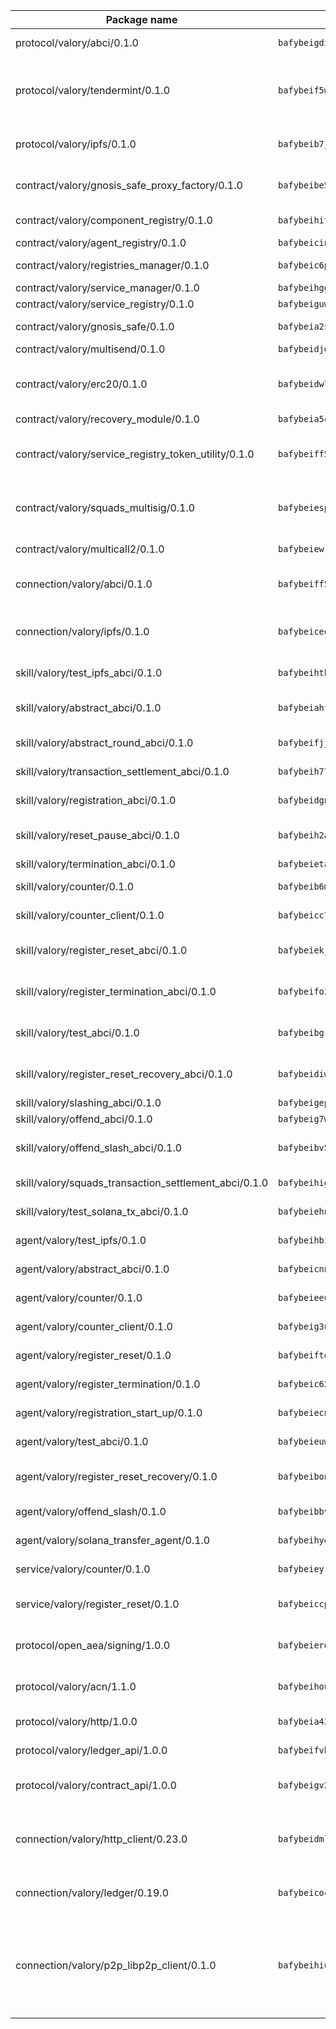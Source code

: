 | Package name                                                  | Package hash                                                  | Description                                                                                                                |
| ------------------------------------------------------------- | ------------------------------------------------------------- | -------------------------------------------------------------------------------------------------------------------------- |
| protocol/valory/abci/0.1.0                                    | `bafybeigdi6wsbdn2nv7clzhnuhki3taywgiiajwawdaat57o5ntlgqj2qe` | A protocol for ABCI requests and responses.                                                                                |
| protocol/valory/tendermint/0.1.0                              | `bafybeif5wq5i2ugr66alniej2bk4vws5sikal7otx674y5kz52e3ulo2qm` | A protocol for communication between two AEAs to share tendermint configuration details.                                   |
| protocol/valory/ipfs/0.1.0                                    | `bafybeib7jhgyocjwdq3r5wzq3z4qeubj3dwi3aqjn2uxzuwnjp5fhvafcu` | A protocol specification for IPFS requests and responses.                                                                  |
| contract/valory/gnosis_safe_proxy_factory/0.1.0               | `bafybeibe5ey7ocpasparefkw2peehki53uiemsmkjvhkvjk4ipdttaigja` | Gnosis Safe proxy factory (GnosisSafeProxyFactory) contract                                                                |
| contract/valory/component_registry/0.1.0                      | `bafybeihitc3xybzbnxsybb46uqejqunwhvnvkwtk23yxacfdafm3n4bu2a` | Component registry contract                                                                                                |
| contract/valory/agent_registry/0.1.0                          | `bafybeicinlkh76yggtqrzhii6zhavpxqkpbles3wh73durkqchbj2elor4` | Agent registry contract                                                                                                    |
| contract/valory/registries_manager/0.1.0                      | `bafybeic6plto4ptvs726gp77grzsr2kltuwhrff36pi2mjgjeegt7qa5bm` | Registries Manager contract                                                                                                |
| contract/valory/service_manager/0.1.0                         | `bafybeihgg7blocpxxbugduq4zjq4xhndpwdblkzd5moggucoxk5i5emyba` | Service Manager contract                                                                                                   |
| contract/valory/service_registry/0.1.0                        | `bafybeiguwhomk6c7z4dpwjuoc7bqiioeokdk3iniz5uiuhlnbspvs4ji4y` | Service Registry contract                                                                                                  |
| contract/valory/gnosis_safe/0.1.0                             | `bafybeia2sdixodrzkbayi5c7ivtuwy7kktbl2buqkywk5ahjgmm3ef5nga` | Gnosis Safe (GnosisSafeL2) contract                                                                                        |
| contract/valory/multisend/0.1.0                               | `bafybeidjdgi2kyexajirj3cnpzgse4y5u664b2blztt4flv6i7knlecyr4` | MultiSend contract                                                                                                         |
| contract/valory/erc20/0.1.0                                   | `bafybeidw7l6kttsnyskar5i5lmue3kgigtgrusszy6i3e4aqzbxoy5xiyi` | The scaffold contract scaffolds a contract to be implemented by the developer.                                             |
| contract/valory/recovery_module/0.1.0                         | `bafybeia5c4ejbxubcwommqmhlbjcvo7homs4v6grcb6l7s6ncv72my7jja` | Recovery module                                                                                                            |
| contract/valory/service_registry_token_utility/0.1.0          | `bafybeiff5qt664ym4rjoyvgysfh6e4sw2sxjbkz6aqaecm4fi5evj3rfbe` | The scaffold contract scaffolds a contract to be implemented by the developer.                                             |
| contract/valory/squads_multisig/0.1.0                         | `bafybeiespq7o4zlojmhilfvsnwrsettwjq27wjmxfyhm2ih3tac7dqb23y` | The scaffold contract scaffolds a contract to be implemented by the developer.                                             |
| contract/valory/multicall2/0.1.0                              | `bafybeiewruo5pi2dpavqhyhf64misqk7nn6z3a7rydl3u43hg22ptrgdoy` | The MakerDAO multicall2 contract.                                                                                          |
| connection/valory/abci/0.1.0                                  | `bafybeiff5f54kcucrkszmulngryxwbfgoes3735pcikiut7oa5luaq63ty` | connection to wrap communication with an ABCI server.                                                                      |
| connection/valory/ipfs/0.1.0                                  | `bafybeiceqtxb7qc54ibiwkpv6sv6rp4tz7wmnygovku7d2uh5noy276ldq` | A connection responsible for uploading and downloading files from IPFS.                                                    |
| skill/valory/test_ipfs_abci/0.1.0                             | `bafybeihth4csujyscqyjweoapmengbqzvfbhxfubyk3qa6ihkxqvqcnvry` | IPFS e2e testing application.                                                                                              |
| skill/valory/abstract_abci/0.1.0                              | `bafybeiahfmoxrf5oblb4x6j3e5geck5jxoqulsm5vy2pg4dxmfegbjvmym` | The abci skill provides a template of an ABCI application.                                                                 |
| skill/valory/abstract_round_abci/0.1.0                        | `bafybeifjjshwmvd3ml3kkgvrcv4p45jn4bolmghljbujhjdhkixvqgjf4a` | abstract round-based ABCI application                                                                                      |
| skill/valory/transaction_settlement_abci/0.1.0                | `bafybeih77nsb2zybc5kcwxwqzsz5oyfoo7i4l2f3q3xqnugyqeog2sm7vm` | ABCI application for transaction settlement.                                                                               |
| skill/valory/registration_abci/0.1.0                          | `bafybeidgnqjevxj6uydawkkudqchdhxscs7ul7iar77dymvsp563fv6bxm` | ABCI application for common apps.                                                                                          |
| skill/valory/reset_pause_abci/0.1.0                           | `bafybeih2achwesingys4b67njahvzic7rumpjdhlgzbjvvh4jl7d75d23u` | ABCI application for resetting and pausing app executions.                                                                 |
| skill/valory/termination_abci/0.1.0                           | `bafybeieta2yukh6aioqzwl63kopmrdd72k7ifqql24zqqudqcril6s7wiu` | Termination skill.                                                                                                         |
| skill/valory/counter/0.1.0                                    | `bafybeib6m6e3rmlvzi5fstiu32g5om75xve6hrmiuplksr7u5svb35ngb4` | The ABCI Counter application example.                                                                                      |
| skill/valory/counter_client/0.1.0                             | `bafybeicc7piv6dcu7rrsuiimm2uy3r3454f46fhbglajloun2nifgry6gm` | A client for the ABCI counter application.                                                                                 |
| skill/valory/register_reset_abci/0.1.0                        | `bafybeiekjjtefuiqpd4v4t2egtwhd6jiqaopq2cxeinqcfi7ut7w4zegx4` | ABCI application for dummy skill that registers and resets                                                                 |
| skill/valory/register_termination_abci/0.1.0                  | `bafybeifozjofhnsc7tuw5hno7f767kanl63xwljhjv5greni7cqc42ywae` | ABCI application for dummy skill that registers and resets                                                                 |
| skill/valory/test_abci/0.1.0                                  | `bafybeibgrvkgkvhooszm46wp4fbgspapsk7p7egu5xbupymelmvzbttmja` | ABCI application for testing the ABCI connection.                                                                          |
| skill/valory/register_reset_recovery_abci/0.1.0               | `bafybeidiwytc54e4ngjkq7uaulh2vfs62yfigmezhm4lyjd3myx26hhnfu` | ABCI application for dummy skill that registers and resets                                                                 |
| skill/valory/slashing_abci/0.1.0                              | `bafybeigepdaq7riijp7qqtncyrrdmb7xmbj26u73tqmcsks62xqrts3ed4` | Slashing skill.                                                                                                            |
| skill/valory/offend_abci/0.1.0                                | `bafybeig7wveslhdpntheit4la7pbrxcyvd3y6qvf7npwv4k6piwxbtntc4` | Offend ABCI application.                                                                                                   |
| skill/valory/offend_slash_abci/0.1.0                          | `bafybeibv5wgz5k4gfqqf66p3spws7ndg5phkx5hnodabxfryozjiijquua` | ABCI application used in order to test the slashing abci                                                                   |
| skill/valory/squads_transaction_settlement_abci/0.1.0         | `bafybeihiguk32ivhttkwuahplvrzz5gi74kvfqptpmu3jlclgklu32lvym` | ABCI application for transaction settlement.                                                                               |
| skill/valory/test_solana_tx_abci/0.1.0                        | `bafybeiehnt3ahgpmljvtbqhjzl7hrn5yhh4odrqej4got7xbhdza7jzp7u` | SOLANA e2e testing application.                                                                                            |
| agent/valory/test_ipfs/0.1.0                                  | `bafybeihbijsxc2b7szvvzww2yf3z6cqvenzbzluwpom2fldehj6fyzxre4` | Agent for testing the ABCI connection.                                                                                     |
| agent/valory/abstract_abci/0.1.0                              | `bafybeicnnr3ldjv7glyvro5rpr6mlsms3ijcl5rxhxwfv5bujwwmw6y3oa` | The abstract ABCI AEA - for testing purposes only.                                                                         |
| agent/valory/counter/0.1.0                                    | `bafybeieeud6xaw5g4yeflcnby6ngru3t3vdnx7btylglzj545sxglven2u` | The ABCI Counter example as an AEA                                                                                         |
| agent/valory/counter_client/0.1.0                             | `bafybeig3uyskjsb7bsq5is2r7hdt23qaf7sfiugcc6mip3bv3i5qvkk7xq` | The ABCI Counter example as an AEA                                                                                         |
| agent/valory/register_reset/0.1.0                             | `bafybeiftespgrx45mjylrbh4vrl22ajvj4esrg4g64frv2aivudcdaw7ny` | Register reset to replicate Tendermint issue.                                                                              |
| agent/valory/register_termination/0.1.0                       | `bafybeic62soujg56cyzfrqthot7sk6riu77vmcrmh6hutm6iit7zjwporm` | Register terminate to test the termination feature.                                                                        |
| agent/valory/registration_start_up/0.1.0                      | `bafybeiecnvsxvshtxgrzh6l4cumvsb6k2modnniro2beyh5xrx6kmosvra` | Registration start-up ABCI example.                                                                                        |
| agent/valory/test_abci/0.1.0                                  | `bafybeieuwkuudjxvo44gp22ohbnrynxodsudit4ccd4zimjhct56knsdjm` | Agent for testing the ABCI connection.                                                                                     |
| agent/valory/register_reset_recovery/0.1.0                    | `bafybeibonnlcdccju2cjlyhwyzw224aqdgbufgsj7pen3rhr3ffunhch4e` | Agent to showcase hard reset as a recovery mechanism.                                                                      |
| agent/valory/offend_slash/0.1.0                               | `bafybeibbvmard45upghren5p5ywfmmto763vxc5i6ths7tiklg5xp46b4q` | Offend and slash to test the slashing feature.                                                                             |
| agent/valory/solana_transfer_agent/0.1.0                      | `bafybeihyezuorihjqlsfeij6apjkgrkrtolrkrrfyowbqaf7uci5tgfama` | Register terminate to test the termination feature.                                                                        |
| service/valory/counter/0.1.0                                  | `bafybeieyrz6mudgdlubz5pktxiuib7hduaokmco3oqkurbco2gpvmobxby` | A set of agents incrementing a counter                                                                                     |
| service/valory/register_reset/0.1.0                           | `bafybeiccpwgo5cgkljwwc36aoo6hwdfjomvb72urhywwwuikaespz2fety` | Test and debug tendermint reset mechanism.                                                                                 |
| protocol/open_aea/signing/1.0.0                               | `bafybeierdeo55vv7nxdag3s2kk6gh4essmeeqpa7vperbw3wn3ypzmtcdm` | A protocol for communication between skills and decision maker.                                                            |
| protocol/valory/acn/1.1.0                                     | `bafybeihouwpsgkbafgsfdcwiwhz3smrjuw24b74j4v3n3hxirmxeskldwq` | The protocol used for envelope delivery on the ACN.                                                                        |
| protocol/valory/http/1.0.0                                    | `bafybeia43es3r7haqhdcx4f3uwfcreeytyk4zadczsafwyc5dzwr7lu2jq` | A protocol for HTTP requests and responses.                                                                                |
| protocol/valory/ledger_api/1.0.0                              | `bafybeifvbahdmabpswhu45q6xb2jppbvqlfztya6jx2ttu4eb6pjltyxam` | A protocol for ledger APIs requests and responses.                                                                         |
| protocol/valory/contract_api/1.0.0                            | `bafybeigv273fllpdsmzip4qfmhyvltdcss4yhoicss32c2yc7am6kue4cy` | A protocol for contract APIs requests and responses.                                                                       |
| connection/valory/http_client/0.23.0                          | `bafybeidmlazrjbnn5mw4wxrrj7lfnci7amt5alke2ahb3yirac6qudxuwm` | The HTTP_client connection that wraps a web-based client connecting to a RESTful API specification.                        |
| connection/valory/ledger/0.19.0                               | `bafybeicoc67atvjzld5e7qzbdkc7c2fj5jrtuj77nx6igxcdxqqqwxiduy` | A connection to interact with any ledger API and contract API.                                                             |
| connection/valory/p2p_libp2p_client/0.1.0                     | `bafybeihiulggi4jz3i7qdjicztbvlrkesyb7paiovfcmw22xvovpweeq7y` | The libp2p client connection implements a tcp connection to a running libp2p node as a traffic delegate to send/receive envelopes to/from agents in the DHT. |
